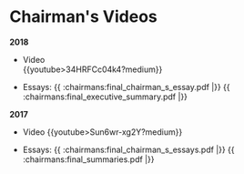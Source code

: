 #  Chairman's Videos # 
**2018**
  - Video   
{{youtube>34HRFCc04k4?medium}}

  - Essays: {{ :chairmans:final_chairman_s_essay.pdf |}}   {{ :chairmans:final_executive_summary.pdf |}}


**2017**
  - Video
{{youtube>Sun6wr-xg2Y?medium}}

  - Essays: {{ :chairmans:final_chairman_s_essays.pdf |}}   {{ :chairmans:final_summaries.pdf |}}